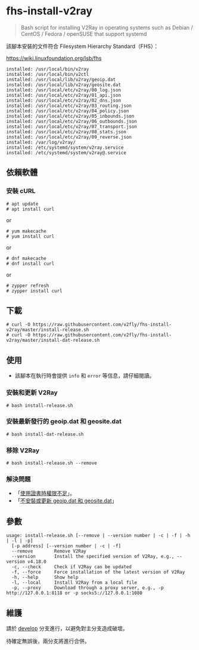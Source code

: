 # fhs-install-v2ray

> Bash script for installing V2Ray in operating systems such as Debian / CentOS / Fedora / openSUSE that support systemd

該腳本安裝的文件符合 Filesystem Hierarchy Standard（FHS）：

https://wiki.linuxfoundation.org/lsb/fhs

```
installed: /usr/local/bin/v2ray
installed: /usr/local/bin/v2ctl
installed: /usr/local/lib/v2ray/geoip.dat
installed: /usr/local/lib/v2ray/geosite.dat
installed: /usr/local/etc/v2ray/00_log.json
installed: /usr/local/etc/v2ray/01_api.json
installed: /usr/local/etc/v2ray/02_dns.json
installed: /usr/local/etc/v2ray/03_routing.json
installed: /usr/local/etc/v2ray/04_policy.json
installed: /usr/local/etc/v2ray/05_inbounds.json
installed: /usr/local/etc/v2ray/06_outbounds.json
installed: /usr/local/etc/v2ray/07_transport.json
installed: /usr/local/etc/v2ray/08_stats.json
installed: /usr/local/etc/v2ray/09_reverse.json
installed: /var/log/v2ray/
installed: /etc/systemd/system/v2ray.service
installed: /etc/systemd/system/v2ray@.service
```

## 依賴軟體

### 安裝 cURL

```
# apt update
# apt install curl
```

or

```
# yum makecache
# yum install curl
```

or

```
# dnf makecache
# dnf install curl
```

or

```
# zypper refresh
# zypper install curl
```

## 下載

```
# curl -O https://raw.githubusercontent.com/v2fly/fhs-install-v2ray/master/install-release.sh
# curl -O https://raw.githubusercontent.com/v2fly/fhs-install-v2ray/master/install-dat-release.sh
```

## 使用

* 該腳本在執行時會提供 `info` 和 `error` 等信息，請仔細閱讀。

### 安裝和更新 V2Ray

```
# bash install-release.sh
```

### 安裝最新發行的 geoip.dat 和 geosite.dat

```
# bash install-dat-release.sh
```

### 移除 V2Ray

```
# bash install-release.sh --remove
```

### 解決問題

* 「[使用證書時權限不足](https://github.com/v2fly/fhs-install-v2ray/wiki/Insufficient-permissions-when-using-certificates)」。
* 「[不安裝或更新 geoip.dat 和 geosite.dat](https://github.com/v2fly/fhs-install-v2ray/wiki/Do-not-install-or-update-geoip.dat-and-geosite.dat)」

## 參數

```
usage: install-release.sh [--remove | --version number | -c | -f | -h | -l | -p]
  [-p address] [--version number | -c | -f]
  --remove        Remove V2Ray
  --version       Install the specified version of V2Ray, e.g., --version v4.18.0
  -c, --check     Check if V2Ray can be updated
  -f, --force     Force installation of the latest version of V2Ray
  -h, --help      Show help
  -l, --local     Install V2Ray from a local file
  -p, --proxy     Download through a proxy server, e.g., -p http://127.0.0.1:8118 or -p socks5://127.0.0.1:1080
```

## 維護

請於 [develop](https://github.com/v2fly/fhs-install-v2ray/tree/develop) 分支進行，以避免對主分支造成破壞。

待確定無誤後，兩分支將進行合併。
